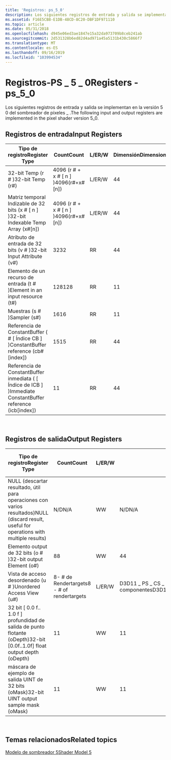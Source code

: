 ```yaml
---
title: 'Registros: ps_5_0'
description: Los siguientes registros de entrada y salida se implementan en la versión 5 0 del sombreador de píxeles \_ .
ms.assetid: F16E5CB8-E1DB-48CD-8C20-DBF1DF971110
ms.topic: article
ms.date: 05/31/2018
ms.openlocfilehash: d945e06ed3ae1847e15a32da973709b8ceb241ab
ms.sourcegitcommit: 2d531328b6ed82d4ad971a45a5131b430c5866f7
ms.translationtype: MT
ms.contentlocale: es-ES
ms.lasthandoff: 09/16/2019
ms.locfileid: "103994534"
---
```

# <a name="registers---ps_5_0"></a><span data-ttu-id="ab784-103">Registros-PS \_ 5 \_ 0</span><span class="sxs-lookup"><span data-stu-id="ab784-103">Registers - ps\_5\_0</span></span>

<span data-ttu-id="ab784-104">Los siguientes registros de entrada y salida se implementan en la versión 5 0 del sombreador de píxeles \_ .</span><span class="sxs-lookup"><span data-stu-id="ab784-104">The following input and output registers are implemented in the pixel shader version 5\_0.</span></span>

## <a name="input-registers"></a><span data-ttu-id="ab784-105">Registros de entrada</span><span class="sxs-lookup"><span data-stu-id="ab784-105">Input Registers</span></span>



| <span data-ttu-id="ab784-106">Tipo de registro</span><span class="sxs-lookup"><span data-stu-id="ab784-106">Register Type</span></span>                                     | <span data-ttu-id="ab784-107">Count</span><span class="sxs-lookup"><span data-stu-id="ab784-107">Count</span></span>              | <span data-ttu-id="ab784-108">L/E</span><span class="sxs-lookup"><span data-stu-id="ab784-108">R/W</span></span> | <span data-ttu-id="ab784-109">Dimensión</span><span class="sxs-lookup"><span data-stu-id="ab784-109">Dimension</span></span> | <span data-ttu-id="ab784-110">Indexable por r\#</span><span class="sxs-lookup"><span data-stu-id="ab784-110">Indexable by r\#</span></span> | <span data-ttu-id="ab784-111">Valores predeterminados</span><span class="sxs-lookup"><span data-stu-id="ab784-111">Defaults</span></span> | <span data-ttu-id="ab784-112">Requiere DCL</span><span class="sxs-lookup"><span data-stu-id="ab784-112">Requires DCL</span></span> |
|---------------------------------------------------|--------------------|-----|-----------|------------------|----------|--------------|
| <span data-ttu-id="ab784-113">32-bit Temp (r \# )</span><span class="sxs-lookup"><span data-stu-id="ab784-113">32-bit Temp (r\#)</span></span>                                 | <span data-ttu-id="ab784-114">4096 (r \# + x \# \[ n \] )</span><span class="sxs-lookup"><span data-stu-id="ab784-114">4096(r\#+x\#\[n\])</span></span> | <span data-ttu-id="ab784-115">L/E</span><span class="sxs-lookup"><span data-stu-id="ab784-115">R/W</span></span> | <span data-ttu-id="ab784-116">4</span><span class="sxs-lookup"><span data-stu-id="ab784-116">4</span></span>         | <span data-ttu-id="ab784-117">No</span><span class="sxs-lookup"><span data-stu-id="ab784-117">No</span></span>               | <span data-ttu-id="ab784-118">None</span><span class="sxs-lookup"><span data-stu-id="ab784-118">None</span></span>     | <span data-ttu-id="ab784-119">Sí</span><span class="sxs-lookup"><span data-stu-id="ab784-119">Yes</span></span>          |
| <span data-ttu-id="ab784-120">Matriz temporal Indizable de 32 bits (x \# \[ n \] )</span><span class="sxs-lookup"><span data-stu-id="ab784-120">32-bit Indexable Temp Array (x\#\[n\])</span></span>            | <span data-ttu-id="ab784-121">4096 (r \# + x \# \[ n \] )</span><span class="sxs-lookup"><span data-stu-id="ab784-121">4096(r\#+x\#\[n\])</span></span> | <span data-ttu-id="ab784-122">L/E</span><span class="sxs-lookup"><span data-stu-id="ab784-122">R/W</span></span> | <span data-ttu-id="ab784-123">4</span><span class="sxs-lookup"><span data-stu-id="ab784-123">4</span></span>         | <span data-ttu-id="ab784-124">Sí</span><span class="sxs-lookup"><span data-stu-id="ab784-124">Yes</span></span>              | <span data-ttu-id="ab784-125">None</span><span class="sxs-lookup"><span data-stu-id="ab784-125">None</span></span>     | <span data-ttu-id="ab784-126">Sí</span><span class="sxs-lookup"><span data-stu-id="ab784-126">Yes</span></span>          |
| <span data-ttu-id="ab784-127">Atributo de entrada de 32 bits (v \# )</span><span class="sxs-lookup"><span data-stu-id="ab784-127">32-bit Input Attribute (v\#)</span></span>                      | <span data-ttu-id="ab784-128">32</span><span class="sxs-lookup"><span data-stu-id="ab784-128">32</span></span>                 | <span data-ttu-id="ab784-129">R</span><span class="sxs-lookup"><span data-stu-id="ab784-129">R</span></span>   | <span data-ttu-id="ab784-130">4</span><span class="sxs-lookup"><span data-stu-id="ab784-130">4</span></span>         | <span data-ttu-id="ab784-131">Sí</span><span class="sxs-lookup"><span data-stu-id="ab784-131">Yes</span></span>              | <span data-ttu-id="ab784-132">None</span><span class="sxs-lookup"><span data-stu-id="ab784-132">None</span></span>     | <span data-ttu-id="ab784-133">Sí</span><span class="sxs-lookup"><span data-stu-id="ab784-133">Yes</span></span>          |
| <span data-ttu-id="ab784-134">Elemento de un recurso de entrada (t \# )</span><span class="sxs-lookup"><span data-stu-id="ab784-134">Element in an input resource (t\#)</span></span>                | <span data-ttu-id="ab784-135">128</span><span class="sxs-lookup"><span data-stu-id="ab784-135">128</span></span>                | <span data-ttu-id="ab784-136">R</span><span class="sxs-lookup"><span data-stu-id="ab784-136">R</span></span>   | <span data-ttu-id="ab784-137">1</span><span class="sxs-lookup"><span data-stu-id="ab784-137">1</span></span>         | <span data-ttu-id="ab784-138">No</span><span class="sxs-lookup"><span data-stu-id="ab784-138">No</span></span>               | <span data-ttu-id="ab784-139">None</span><span class="sxs-lookup"><span data-stu-id="ab784-139">None</span></span>     | <span data-ttu-id="ab784-140">Sí</span><span class="sxs-lookup"><span data-stu-id="ab784-140">Yes</span></span>          |
| <span data-ttu-id="ab784-141">Muestras (s \# )</span><span class="sxs-lookup"><span data-stu-id="ab784-141">Sampler (s\#)</span></span>                                     | <span data-ttu-id="ab784-142">16</span><span class="sxs-lookup"><span data-stu-id="ab784-142">16</span></span>                 | <span data-ttu-id="ab784-143">R</span><span class="sxs-lookup"><span data-stu-id="ab784-143">R</span></span>   | <span data-ttu-id="ab784-144">1</span><span class="sxs-lookup"><span data-stu-id="ab784-144">1</span></span>         | <span data-ttu-id="ab784-145">No</span><span class="sxs-lookup"><span data-stu-id="ab784-145">No</span></span>               | <span data-ttu-id="ab784-146">None</span><span class="sxs-lookup"><span data-stu-id="ab784-146">None</span></span>     | <span data-ttu-id="ab784-147">Sí</span><span class="sxs-lookup"><span data-stu-id="ab784-147">Yes</span></span>          |
| <span data-ttu-id="ab784-148">Referencia de ConstantBuffer ( \# \[ Índice CB \] )</span><span class="sxs-lookup"><span data-stu-id="ab784-148">ConstantBuffer reference (cb\#\[index\])</span></span>          | <span data-ttu-id="ab784-149">15</span><span class="sxs-lookup"><span data-stu-id="ab784-149">15</span></span>                 | <span data-ttu-id="ab784-150">R</span><span class="sxs-lookup"><span data-stu-id="ab784-150">R</span></span>   | <span data-ttu-id="ab784-151">4</span><span class="sxs-lookup"><span data-stu-id="ab784-151">4</span></span>         | <span data-ttu-id="ab784-152">Sí (contenido)</span><span class="sxs-lookup"><span data-stu-id="ab784-152">Yes(contents)</span></span>    | <span data-ttu-id="ab784-153">Ninguno</span><span class="sxs-lookup"><span data-stu-id="ab784-153">None</span></span>     | <span data-ttu-id="ab784-154">Sí</span><span class="sxs-lookup"><span data-stu-id="ab784-154">Yes</span></span>          |
| <span data-ttu-id="ab784-155">Referencia de ConstantBuffer inmediata ( \[ Índice de ICB \] )</span><span class="sxs-lookup"><span data-stu-id="ab784-155">Immediate ConstantBuffer reference (icb\[index\])</span></span> | <span data-ttu-id="ab784-156">1</span><span class="sxs-lookup"><span data-stu-id="ab784-156">1</span></span>                  | <span data-ttu-id="ab784-157">R</span><span class="sxs-lookup"><span data-stu-id="ab784-157">R</span></span>   | <span data-ttu-id="ab784-158">4</span><span class="sxs-lookup"><span data-stu-id="ab784-158">4</span></span>         | <span data-ttu-id="ab784-159">Sí (contenido)</span><span class="sxs-lookup"><span data-stu-id="ab784-159">Yes(contents)</span></span>    | <span data-ttu-id="ab784-160">Ninguno</span><span class="sxs-lookup"><span data-stu-id="ab784-160">None</span></span>     | <span data-ttu-id="ab784-161">Sí</span><span class="sxs-lookup"><span data-stu-id="ab784-161">Yes</span></span>          |



 

## <a name="output-registers"></a><span data-ttu-id="ab784-162">Registros de salida</span><span class="sxs-lookup"><span data-stu-id="ab784-162">Output Registers</span></span>



| <span data-ttu-id="ab784-163">Tipo de registro</span><span class="sxs-lookup"><span data-stu-id="ab784-163">Register Type</span></span>                                                      | <span data-ttu-id="ab784-164">Count</span><span class="sxs-lookup"><span data-stu-id="ab784-164">Count</span></span>                   | <span data-ttu-id="ab784-165">L/E</span><span class="sxs-lookup"><span data-stu-id="ab784-165">R/W</span></span> | <span data-ttu-id="ab784-166">Dimensión</span><span class="sxs-lookup"><span data-stu-id="ab784-166">Dimension</span></span>                                | <span data-ttu-id="ab784-167">Indexable por r\#</span><span class="sxs-lookup"><span data-stu-id="ab784-167">Indexable by r\#</span></span> | <span data-ttu-id="ab784-168">Valores predeterminados</span><span class="sxs-lookup"><span data-stu-id="ab784-168">Defaults</span></span> | <span data-ttu-id="ab784-169">Requiere DCL</span><span class="sxs-lookup"><span data-stu-id="ab784-169">Requires DCL</span></span> |
|--------------------------------------------------------------------|-------------------------|-----|------------------------------------------|------------------|----------|--------------|
| <span data-ttu-id="ab784-170">NULL (descartar resultado, útil para operaciones con varios resultados)</span><span class="sxs-lookup"><span data-stu-id="ab784-170">NULL (discard result, useful for operations with multiple results)</span></span> | <span data-ttu-id="ab784-171">N/D</span><span class="sxs-lookup"><span data-stu-id="ab784-171">N/A</span></span>                     | <span data-ttu-id="ab784-172">W</span><span class="sxs-lookup"><span data-stu-id="ab784-172">W</span></span>   | <span data-ttu-id="ab784-173">N/D</span><span class="sxs-lookup"><span data-stu-id="ab784-173">N/A</span></span>                                      | <span data-ttu-id="ab784-174">N/D</span><span class="sxs-lookup"><span data-stu-id="ab784-174">N/A</span></span>              | <span data-ttu-id="ab784-175">N/D</span><span class="sxs-lookup"><span data-stu-id="ab784-175">N/A</span></span>      | <span data-ttu-id="ab784-176">No</span><span class="sxs-lookup"><span data-stu-id="ab784-176">No</span></span>           |
| <span data-ttu-id="ab784-177">Elemento output de 32 bits (o \# )</span><span class="sxs-lookup"><span data-stu-id="ab784-177">32-bit output Element (o\#)</span></span>                                        | <span data-ttu-id="ab784-178">8</span><span class="sxs-lookup"><span data-stu-id="ab784-178">8</span></span>                       | <span data-ttu-id="ab784-179">W</span><span class="sxs-lookup"><span data-stu-id="ab784-179">W</span></span>   | <span data-ttu-id="ab784-180">4</span><span class="sxs-lookup"><span data-stu-id="ab784-180">4</span></span>                                        | <span data-ttu-id="ab784-181">N/D</span><span class="sxs-lookup"><span data-stu-id="ab784-181">N/A</span></span>              | <span data-ttu-id="ab784-182">N/D</span><span class="sxs-lookup"><span data-stu-id="ab784-182">N/A</span></span>      | <span data-ttu-id="ab784-183">No</span><span class="sxs-lookup"><span data-stu-id="ab784-183">No</span></span>           |
| <span data-ttu-id="ab784-184">Vista de acceso desordenado (u \# )</span><span class="sxs-lookup"><span data-stu-id="ab784-184">Unordered Access View (u\#)</span></span>                                        | <span data-ttu-id="ab784-185">8- \# de Rendertargets</span><span class="sxs-lookup"><span data-stu-id="ab784-185">8 - \# of rendertargets</span></span> | <span data-ttu-id="ab784-186">L/E</span><span class="sxs-lookup"><span data-stu-id="ab784-186">R/W</span></span> | <span data-ttu-id="ab784-187">D3D11 \_ PS \_ CS \_ UAV \_ Registrar \_ componentes</span><span class="sxs-lookup"><span data-stu-id="ab784-187">D3D11\_PS\_CS\_UAV\_REGISTER\_COMPONENTS</span></span> | <span data-ttu-id="ab784-188">No</span><span class="sxs-lookup"><span data-stu-id="ab784-188">No</span></span>               | <span data-ttu-id="ab784-189">No</span><span class="sxs-lookup"><span data-stu-id="ab784-189">No</span></span>       | <span data-ttu-id="ab784-190">Sí</span><span class="sxs-lookup"><span data-stu-id="ab784-190">Yes</span></span>          |
| <span data-ttu-id="ab784-191">32 bit \[ 0.0 f.. 1.0 f \] profundidad de salida de punto flotante (oDepth)</span><span class="sxs-lookup"><span data-stu-id="ab784-191">32-bit \[0.0f..1.0f\] float output depth (oDepth)</span></span>                  | <span data-ttu-id="ab784-192">1</span><span class="sxs-lookup"><span data-stu-id="ab784-192">1</span></span>                       | <span data-ttu-id="ab784-193">W</span><span class="sxs-lookup"><span data-stu-id="ab784-193">W</span></span>   | <span data-ttu-id="ab784-194">1</span><span class="sxs-lookup"><span data-stu-id="ab784-194">1</span></span>                                        | <span data-ttu-id="ab784-195">N/D</span><span class="sxs-lookup"><span data-stu-id="ab784-195">N/A</span></span>              | <span data-ttu-id="ab784-196">N/D</span><span class="sxs-lookup"><span data-stu-id="ab784-196">N/A</span></span>      | <span data-ttu-id="ab784-197">Sí</span><span class="sxs-lookup"><span data-stu-id="ab784-197">Yes</span></span>          |
| <span data-ttu-id="ab784-198">máscara de ejemplo de salida UINT de 32 bits (oMask)</span><span class="sxs-lookup"><span data-stu-id="ab784-198">32-bit UINT output sample mask (oMask)</span></span>                             | <span data-ttu-id="ab784-199">1</span><span class="sxs-lookup"><span data-stu-id="ab784-199">1</span></span>                       | <span data-ttu-id="ab784-200">W</span><span class="sxs-lookup"><span data-stu-id="ab784-200">W</span></span>   | <span data-ttu-id="ab784-201">1</span><span class="sxs-lookup"><span data-stu-id="ab784-201">1</span></span>                                        | <span data-ttu-id="ab784-202">N/D</span><span class="sxs-lookup"><span data-stu-id="ab784-202">N/A</span></span>              | <span data-ttu-id="ab784-203">N/D</span><span class="sxs-lookup"><span data-stu-id="ab784-203">N/A</span></span>      | <span data-ttu-id="ab784-204">Sí</span><span class="sxs-lookup"><span data-stu-id="ab784-204">Yes</span></span>          |



 

## <a name="related-topics"></a><span data-ttu-id="ab784-205">Temas relacionados</span><span class="sxs-lookup"><span data-stu-id="ab784-205">Related topics</span></span>

<dl> <dt>

[<span data-ttu-id="ab784-206">Modelo de sombreador 5</span><span class="sxs-lookup"><span data-stu-id="ab784-206">Shader Model 5</span></span>](d3d11-graphics-reference-sm5.md)
</dt> </dl>

 

 




